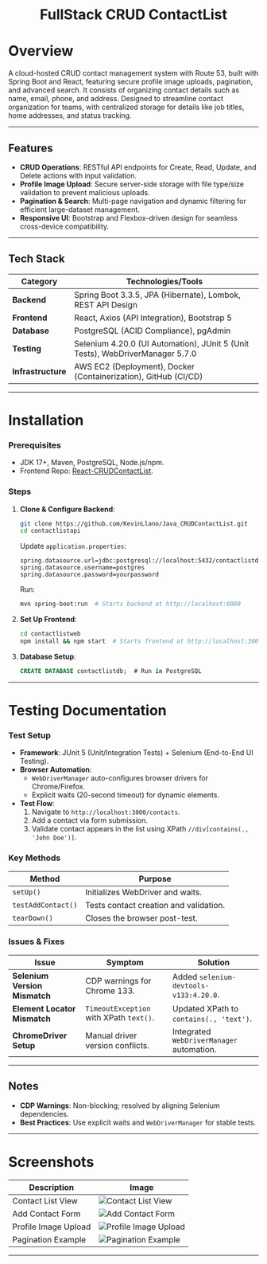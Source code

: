 <h1 align="center">FullStack CRUD ContactList</h1>


# Overview
A cloud-hosted CRUD contact management system with Route 53, built with Spring Boot and React, featuring secure profile image uploads, pagination, and advanced search. It consists of organizing contact details such as name, email, phone, and address. Designed to streamline contact organization for teams, with centralized storage for details like job titles, home addresses, and status tracking.

---

## Features
- **CRUD Operations**: RESTful API endpoints for Create, Read, Update, and Delete actions with input validation.
- **Profile Image Upload**: Secure server-side storage with file type/size validation to prevent malicious uploads.
- **Pagination & Search**: Multi-page navigation and dynamic filtering for efficient large-dataset management.
- **Responsive UI**: Bootstrap and Flexbox-driven design for seamless cross-device compatibility.

---

## Tech Stack
| Category       | Technologies/Tools                                  |  
|----------------|----------------------------------------------------|  
| **Backend**    | Spring Boot 3.3.5, JPA (Hibernate), Lombok, REST API Design                  |  
| **Frontend**   | React, Axios (API Integration), Bootstrap 5                                              |  
| **Database**   | PostgreSQL (ACID Compliance), pgAdmin                                         |  
| **Testing**    | Selenium 4.20.0 (UI Automation), JUnit 5 (Unit Tests), WebDriverManager 5.7.0   |  
| **Infrastructure**      | AWS EC2 (Deployment), Docker (Containerization), GitHub (CI/CD)            |  

---

# Installation
### Prerequisites
- JDK 17+, Maven, PostgreSQL, Node.js/npm.
- Frontend Repo: [React-CRUDContactList](https://github.com/Nofate4you/React-CRUDContactList).

### Steps
1. **Clone & Configure Backend**:
   ```bash  
   git clone https://github.com/KevinLlano/Java_CRUDContactList.git  
   cd contactlistapi  
   ```  
   Update `application.properties`:
   ```properties  
   spring.datasource.url=jdbc:postgresql://localhost:5432/contactlistdb  
   spring.datasource.username=postgres  
   spring.datasource.password=yourpassword  
   ```  
   Run:
   ```bash  
   mvn spring-boot:run  # Starts backend at http://localhost:8080  
   ```  

2. **Set Up Frontend**:
   ```bash  
   cd contactlistweb  
   npm install && npm start  # Starts frontend at http://localhost:3000  
   ```  

3. **Database Setup**:
   ```sql  
   CREATE DATABASE contactlistdb;  # Run in PostgreSQL  
   ```  

---

# Testing Documentation
### Test Setup
- **Framework**: JUnit 5 (Unit/Integration Tests) + Selenium (End-to-End UI Testing).
- **Browser Automation**:
   - `WebDriverManager` auto-configures browser drivers for Chrome/Firefox.
   - Explicit waits (20-second timeout) for dynamic elements.
- **Test Flow**:
   1. Navigate to `http://localhost:3000/contacts`.
   2. Add a contact via form submission.
   3. Validate contact appears in the list using XPath `//div[contains(., 'John Doe')]`.

### Key Methods
| Method             | Purpose                                  |  
|--------------------|------------------------------------------|  
| `setUp()`          | Initializes WebDriver and waits.         |  
| `testAddContact()` | Tests contact creation and validation.   |  
| `tearDown()`       | Closes the browser post-test.            |  

### Issues & Fixes
| Issue                        | Symptom                                  | Solution                                  |  
|------------------------------|------------------------------------------|-------------------------------------------|  
| **Selenium Version Mismatch**| CDP warnings for Chrome 133.             | Added `selenium-devtools-v133:4.20.0`.    |  
| **Element Locator Mismatch** | `TimeoutException` with XPath `text()`.  | Updated XPath to `contains(., 'text')`.   |  
| **ChromeDriver Setup**       | Manual driver version conflicts.         | Integrated `WebDriverManager` automation. |  

---

## Notes
- **CDP Warnings**: Non-blocking; resolved by aligning Selenium dependencies.
- **Best Practices**: Use explicit waits and `WebDriverManager` for stable tests.

--- 

# Screenshots
| Description          | Image                                                              |  
|----------------------|--------------------------------------------------------------------|  
| Contact List View    | ![Contact List View](https://github.com/user-attachments/assets/405c37a7-d838-4a3d-bdd5-f89da629477c) |  
| Add Contact Form     | ![Add Contact Form](https://github.com/user-attachments/assets/ccde6110-f610-4b70-896a-9df1a7d3fc96) |  
| Profile Image Upload | ![Profile Image Upload](https://github.com/user-attachments/assets/edc5fb0c-c35b-49d6-b9c2-b6b67f70fc4c) |  
| Pagination Example   | ![Pagination Example](https://github.com/user-attachments/assets/664a39f3-aae3-4500-87e7-2361971936a7) |  


---


